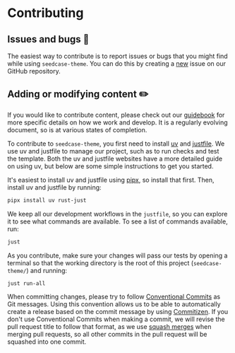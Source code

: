 # Contributing

## Issues and bugs :bug:

The easiest way to contribute is to report issues or bugs that you might
find while using `seedcase-theme`. You can do this by creating a
[new](https://github.com/seedcase-project/seedcase-theme/issues/new/choose)
issue on our GitHub repository.

## Adding or modifying content :pencil2:

If you would like to contribute content, please check out our
[guidebook](https://guidebook.seedcase-project.org/) for more specific
details on how we work and develop. It is a regularly evolving document,
so is at various states of completion.

To contribute to `seedcase-theme`, you first need to install
[uv](https://docs.astral.sh/uv/) and
[justfile](https://just.systems/man/en/packages.html). We use uv and
justfile to manage our project, such as to run checks and test the
template. Both the uv and justfile websites have a more detailed guide
on using uv, but below are some simple instructions to get you started.

It's easiest to install uv and justfile using
[pipx](https://pypa.github.io/pipx/), so install that first. Then,
install uv and justfile by running:

``` bash
pipx install uv rust-just
```

We keep all our development workflows in the `justfile`, so you can
explore it to see what commands are available. To see a list of commands
available, run:

``` bash
just
```

As you contribute, make sure your changes will pass our tests by opening
a terminal so that the working directory is the root of this project
(`seedcase-theme/`) and running:

``` bash
just run-all
```

When committing changes, please try to follow [Conventional
Commits](https://decisions.seedcase-project.org/why-conventional-commits)
as Git messages. Using this convention allows us to be able to
automatically create a release based on the commit message by using
[Commitizen](https://decisions.seedcase-project.org/why-semantic-release-with-commitizen).
If you don't use Conventional Commits when making a commit, we will
revise the pull request title to follow that format, as we use [squash
merges](https://docs.github.com/en/pull-requests/collaborating-with-pull-requests/squashing-commits/about-squash-merges)
when merging pull requests, so all other commits in the pull request
will be squashed into one commit.
